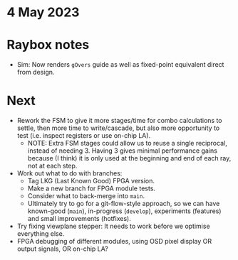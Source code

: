 # 4 May 2023

# Raybox notes

*   Sim: Now renders `gOvers` guide as well as fixed-point equivalent direct from design.

# Next

*   Rework the FSM to give it more stages/time for combo calculations to settle,
    then more time to write/cascade, but also more opportunity to test
    (i.e. inspect registers or use on-chip LA).
    *   NOTE: Extra FSM stages could allow us to reuse a single reciprocal, instead of needing 3.
        Having 3 gives minimal performance gains because (I think) it is only used
        at the beginning and end of each ray, not at each step.
*   Work out what to do with branches:
    *   Tag LKG (Last Known Good) FPGA version.
    *   Make a new branch for FPGA module tests.
    *   Consider what to back-merge into `main`.
    *   Ultimately try to go for a git-flow-style approach,
        so we can have known-good (`main`), in-progress (`develop`),
        experiments (features) and small improvements (hotfixes).
*   Try fixing viewplane stepper: It needs to work before we optimise everything else.
*   FPGA debugging of different modules, using OSD pixel display OR output signals, OR on-chip LA?
